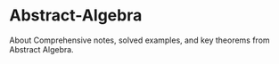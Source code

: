 # Abstract-Algebra
About Comprehensive notes, solved examples, and key theorems from Abstract Algebra.
